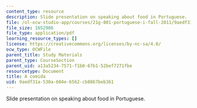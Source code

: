 ```yaml
---
content_type: resource
description: Slide presentation on speaking about food in Portuguese.
file: /ol-ocw-studio-app/courses/21g-801-portuguese-i-fall-2011/9aedf31a530a604e6562cb8867beb361_MIT21G_801F11_A_comida.pdf
file_size: 1652986
file_type: application/pdf
learning_resource_types: []
license: https://creativecommons.org/licenses/by-nc-sa/4.0/
ocw_type: OCWFile
parent_title: Study Materials
parent_type: CourseSection
parent_uid: a13a5234-7571-f1b0-67b1-52bef7271fbe
resourcetype: Document
title: A comida
uid: 9aedf31a-530a-604e-6562-cb8867beb361
---
```

Slide presentation on speaking about food in Portuguese.